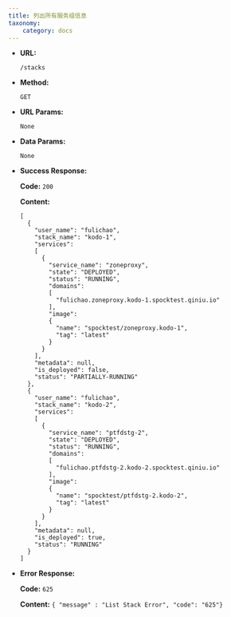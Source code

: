 ```yaml
---
title: 列出所有服务组信息
taxonomy:
    category: docs
---
```


* **URL:**

    `/stacks`

* **Method:**

    `GET`

* **URL Params:**

    `None`

* **Data Params:**

    `None`

* **Success Response:**

    **Code:** `200`

    **Content:** 

    ```
    [
      {
        "user_name": "fulichao",
        "stack_name": "kodo-1",
        "services":
        [
          {
            "service_name": "zoneproxy",
            "state": "DEPLOYED",
            "status": "RUNNING",
            "domains":
            [
              "fulichao.zoneproxy.kodo-1.spocktest.qiniu.io"
            ],
            "image":
            {
              "name": "spocktest/zoneproxy.kodo-1",
              "tag": "latest"
            }
          }
        ],
        "metadata": null,
        "is_deployed": false,
        "status": "PARTIALLY-RUNNING"
      },
      {
        "user_name": "fulichao",
        "stack_name": "kodo-2",
        "services":
        [
          {
            "service_name": "ptfdstg-2",
            "state": "DEPLOYED",
            "status": "RUNNING",
            "domains":
            [
              "fulichao.ptfdstg-2.kodo-2.spocktest.qiniu.io"
            ],
            "image":
            {
              "name": "spocktest/ptfdstg-2.kodo-2",
              "tag": "latest"
            }
          }
        ],
        "metadata": null,
        "is_deployed": true,
        "status": "RUNNING"
      }
    ]
    ```

* **Error Response:**

	**Code:** `625`
  	
  	**Content:** `{ "message" : "List Stack Error", "code": "625"}`